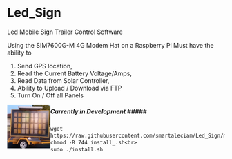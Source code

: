 # Led_Sign

Led Mobile Sign Trailer Control Software

Using the SIM7600G-M 4G Modem Hat on a Raspberry Pi
Must have the ability to 
1. Send GPS location,
2. Read the Current Battery Voltage/Amps,
3. Read Data from Solar Controller,
4. Ability to Upload / Download via FTP
5. Turn On / Off all Panels

<img src="https://github.com/smartaleciam/Led_Sign/blob/main/sign_trailer.png" align="left" height="100" width="100">

##### Currently in Development #####</b>

```
wget https://raw.githubusercontent.com/smartaleciam/Led_Sign/main/install.sh<br>
chmod -R 744 install_.sh<br>
sudo ./install.sh
```
